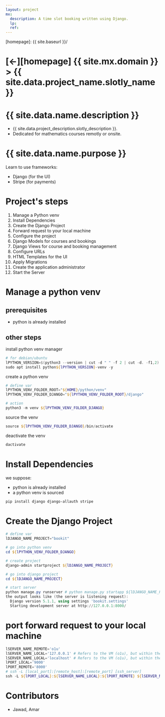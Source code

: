 ```yaml
---
layout: project
mx:
  description: A time slot booking written using Django.
  lp:
  ref:
---
```



[//]: #(Reference)
[homepage]:   {{ site.baseurl }}/

# [&larr;][homepage] {{ site.mx.domain }} > {{ site.data.project_name.slotly_name }}
# {{ site.data.name.description }}
- {{ site.data.project_description.slotly_description }}.
- Dedicated for mathematics courses remotly or onsite.

# {{ site.data.name.purpose }}
Learn to use frameworks:
  - Django (for the UI)
  - Stripe (for payments)


# Project's steps
1. Manage a Python venv
1. Install Dependencies
1. Create the Django Project
1. Forward request to your local machine
1. Configure the project
1. Django Models for courses and bookings
1. Django Views for course and booking management
1. Configure URLs
1. HTML Templates for the UI
1. Apply Migrations
1. Create the application administrator
1. Start the Server

# Manage a python venv
## prerequisites
- python is already installed
## other steps

install python venv manager
```powershell
# for debian/ubuntu
lPYTHON_VERSION=$(python3 --version | cut -d " " -f 2 | cut -d. -f1,2)
sudo apt install python${lPYTHON_VERSION}-venv -y
```

create a python venv
```powershell
# define var
lPYTHON_VENV_FOLDER_ROOT="${HOME}/python/venv"
lPYTHON_VENV_FOLDER_DJANGO="${lPYTHON_VENV_FOLDER_ROOT}/django"

# action
python3 -m venv ${lPYTHON_VENV_FOLDER_DJANGO}
```
source the venv
```powershell
source ${lPYTHON_VENV_FOLDER_DJANGO}/bin/activate
```

deactivate the venv
```powershell
dactivate
```


# Install Dependencies
we suppose:
  - python is already installed
  - a python venv is sourced
```powershell
pip install django django-allauth stripe
```



# Create the Django Project
```powershell
# define var
lDJANGO_NAME_PROJECT="bookit"

# go into python venv
cd ${lPYTHON_VENV_FOLDER_DJANGO}

# create project
django-admin startproject ${lDJANGO_NAME_PROJECT}

# go into django project
cd ${lDJANGO_NAME_PROJECT}

# start server
python manage.py runserver # python manage.py startapp ${lDJANGO_NAME_PROJECT}
the output looks like (the server is listening request):
  Django version 5.1.1, using settings 'bookit.settings'
  Starting development server at http://127.0.0.1:8000/
```

# port forward request to your local machine
```powershell
lSERVER_NAME_REMOTE='o1u'
lSERVER_NAME_LOCAL='127.0.0.1' # Refers to the VM (o1u), but within the context of the SSH connection.
lSERVER_NAME_LOCAL='localhost' # Refers to the VM (o1u), but within the context of the SSH connection.
lPORT_LOCAL='9000'
lPORT_REMOTE='8000'
# ssh -L [local_port]:[remote_host]:[remote_port] [ssh_server]
ssh -L ${lPORT_LOCAL}:${lSERVER_NAME_LOCAL}:${lPORT_REMOTE} ${lSERVER_NAME_REMOTE}
```

# Contributors
- Jawad, Amar
